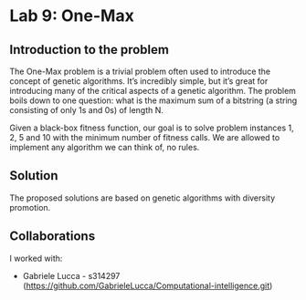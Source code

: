 # Lab 9: One-Max

## Introduction to the problem

The One-Max problem is a trivial problem often used to introduce the concept of genetic algorithms. It’s incredibly simple, but it’s great for introducing many of the critical aspects of a genetic algorithm. The problem boils down to one question: what is the maximum sum of a bitstring (a string consisting of only 1s and 0s) of length N.

Given a black-box fitness function, our goal is to solve problem instances 1, 2, 5 and 10 with the minimum number of fitness calls.
We are allowed to implement any algorithm we can think of, no rules.

## Solution

The proposed solutions are based on genetic algorithms with diversity promotion.

## Collaborations
I worked with: 
- Gabriele Lucca - s314297 (https://github.com/GabrieleLucca/Computational-intelligence.git)
